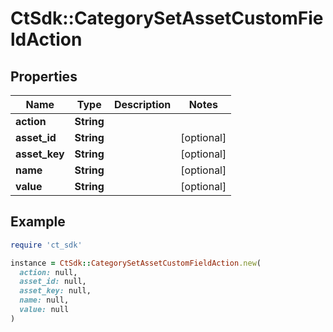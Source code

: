 # CtSdk::CategorySetAssetCustomFieldAction

## Properties

| Name | Type | Description | Notes |
| ---- | ---- | ----------- | ----- |
| **action** | **String** |  |  |
| **asset_id** | **String** |  | [optional] |
| **asset_key** | **String** |  | [optional] |
| **name** | **String** |  | [optional] |
| **value** | **String** |  | [optional] |

## Example

```ruby
require 'ct_sdk'

instance = CtSdk::CategorySetAssetCustomFieldAction.new(
  action: null,
  asset_id: null,
  asset_key: null,
  name: null,
  value: null
)
```

